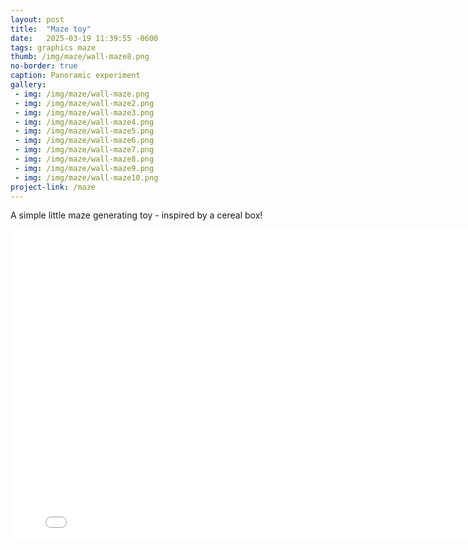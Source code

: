 ```yaml
---
layout: post
title:  "Maze toy"
date:   2025-03-19 11:39:55 -0600
tags: graphics maze
thumb: /img/maze/wall-maze8.png 
no-border: true
caption: Panoramic experiment
gallery:
 - img: /img/maze/wall-maze.png   
 - img: /img/maze/wall-maze2.png   
 - img: /img/maze/wall-maze3.png   
 - img: /img/maze/wall-maze4.png   
 - img: /img/maze/wall-maze5.png   
 - img: /img/maze/wall-maze6.png   
 - img: /img/maze/wall-maze7.png   
 - img: /img/maze/wall-maze8.png   
 - img: /img/maze/wall-maze9.png   
 - img: /img/maze/wall-maze10.png    
project-link: /maze
---
```

A simple little maze generating toy - inspired by a cereal box!

<iframe src="/lib/gfx2/experiments/maze/maze?" width="800" height="500" style="border-style:none"></iframe>


